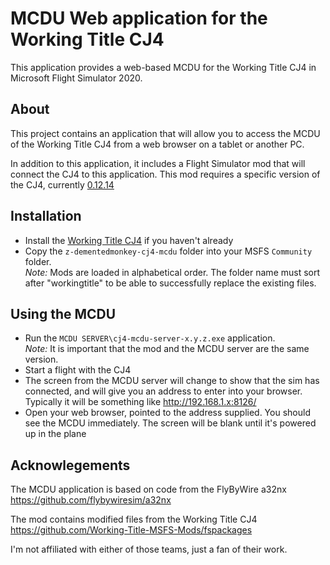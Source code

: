 # MCDU Web application for the Working Title CJ4

This application provides a web-based MCDU for the Working Title CJ4
in Microsoft Flight Simulator 2020.

## About
This project contains an application that will allow you to access
the MCDU of the Working Title CJ4 from a web browser on a tablet
or another PC.

In addition to this application, it includes a Flight Simulator mod
that will connect the CJ4 to this application.   This mod requires
a specific version of the CJ4, currently [0.12.14](https://www.workingtitle.aero/packages/cj4/2022/02/28/cj4-release-v0.12.14.html)

## Installation
* Install the [Working Title CJ4](https://www.workingtitle.aero/packages/cj4/) if you haven't already
* Copy the `z-dementedmonkey-cj4-mcdu` folder into your MSFS `Community` folder.<br/>
*Note:* Mods are loaded in alphabetical order.  The folder name must sort after "workingtitle" to be able to successfully
replace the existing files.

## Using the MCDU
* Run the `MCDU SERVER\cj4-mcdu-server-x.y.z.exe` application.  <br/>
_Note:_ It is important that the mod and the MCDU server are the same version.
* Start a flight with the CJ4
* The screen from the MCDU server will change to show that
the sim has connected, and will give you an address to enter
into your browser.   Typically it will be something like http://192.168.1.x:8126/
* Open your web browser, pointed to the address supplied.   You should see the MCDU immediately.   The screen will be
blank until it's powered up in the plane

## Acknowlegements
The MCDU application is based on code from the FlyByWire a32nx https://github.com/flybywiresim/a32nx 

The mod contains modified files from the Working Title CJ4 https://github.com/Working-Title-MSFS-Mods/fspackages

I'm not affiliated with either of those teams, just a fan of their work.

